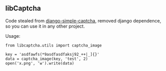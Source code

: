 ## libCaptcha

Code stealed from [django-simple-captcha](https://github.com/mbi/django-simple-captcha/tree/master/captcha), removed django dependence, so you can use it in any other project.


Usage:
	
	from libcaptcha.utils import captcha_image
	
	key = 'asdfawfs(*9asdfasdfaksj92_++|_]{}'
	data = captcha_image(key, 'test', 2)
	open('x.png', 'w').write(data)